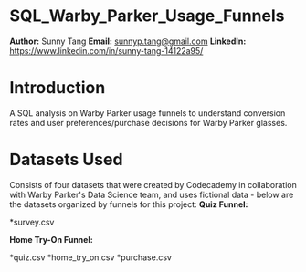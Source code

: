 # SQL_Warby_Parker_Usage_Funnels
**Author:** Sunny Tang 
**Email:** sunnyp.tang@gmail.com 
**LinkedIn:** https://www.linkedin.com/in/sunny-tang-14122a95/

# Introduction 
A SQL analysis on Warby Parker usage funnels to understand conversion rates and user preferences/purchase decisions for Warby Parker glasses.

# Datasets Used 
Consists of four datasets that were created by Codecademy in collaboration with Warby Parker's Data Science team, and uses fictional data - below are the datasets organized by funnels for this project: 
**Quiz Funnel:**

  *survey.csv

**Home Try-On Funnel:**

  *quiz.csv
  *home_try_on.csv
  *purchase.csv

